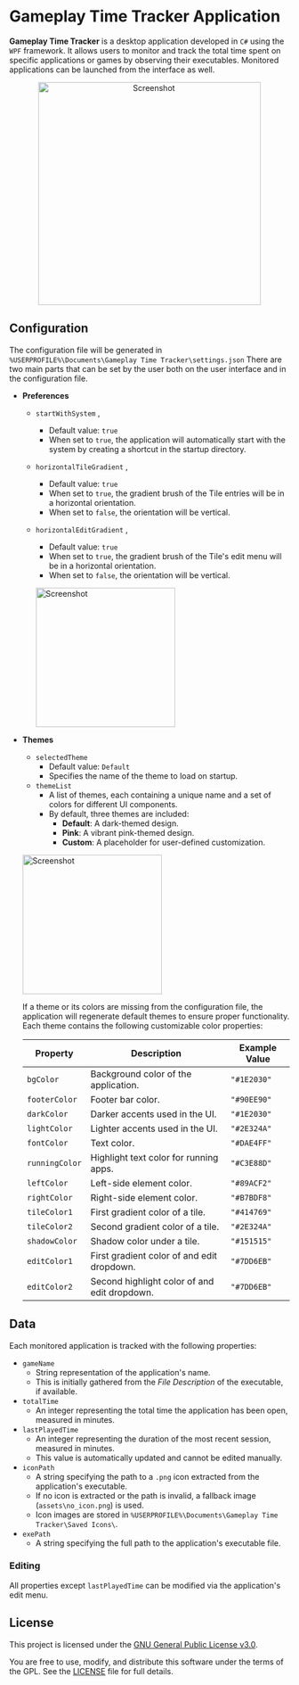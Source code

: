 # Gameplay Time Tracker Application

**Gameplay Time Tracker** is a desktop application developed in `C#` using the `WPF` framework. It allows users to monitor and track the total time spent on specific applications or games by observing their executables.
Monitored applications can be launched from the interface as well.
<p align="center">
	<img alt="Screenshot" src="https://www.kepfeltoltes.eu/images/2024/12/05/284app_screenshot2.png" width="400"/>
</p>

## Configuration
The configuration file will be generated in `%USERPROFILE%\Documents\Gameplay Time Tracker\settings.json`
There are two main parts that can be set by the user both on the user interface and in the configuration file.

- **Preferences**
	- `startWithSystem` ,
		- Default value: `true`
		- When set to `true`, the application will automatically start with the system by creating a shortcut in the startup directory.
	- `horizontalTileGradient` ,
		- Default value: `true`
		- When set to `true`, the gradient brush of the Tile entries will be in a horizontal orientation.
        - When set to `false`, the orientation will be vertical.
	- `horizontalEditGradient` ,
		- Default value: `true`
		- When set to `true`, the gradient brush of the Tile's edit menu will be in a horizontal orientation.
		- When set to `false`, the orientation will be vertical.

		<p align="left">
			<img alt="Screenshot" src="https://www.kepfeltoltes.eu/images/2024/12/07/574prefs.png" height="250"/>
		</p>
	
- **Themes**
	- `selectedTheme`
		- Default value: `Default`
		- Specifies the name of the theme to load on startup.
	- `themeList`
		- A list of themes, each containing a unique name and a set of colors for different UI components.
		- By default, three themes are included:
			-   **Default**: A dark-themed design.
			-   **Pink**: A vibrant pink-themed design.
			-   **Custom**: A placeholder for user-defined customization.

 	<p align="left">
  		<img alt="Screenshot" src="https://www.kepfeltoltes.eu/images/2024/12/07/959themes.png" height="250"/>
  	</p>

  If a theme or its colors are missing from the configuration file, the application will regenerate default themes to ensure proper functionality.
  Each theme contains the following customizable color properties:

	| Property       |Description                                     |Example Value     |
	|----------------|------------------------------------------------|------------------|
	| `bgColor`      | Background color of the application.           | `"#1E2030"`      | 
	| `footerColor`  | Footer bar color.                              | `"#90EE90"`      | 
	| `darkColor`    | Darker accents used in the UI.                 | `"#1E2030"`      | 
	| `lightColor`   | Lighter accents used in the UI.                | `"#2E324A"`      | 
	| `fontColor`    | Text color.                                    | `"#DAE4FF"`      | 
	| `runningColor` | Highlight text color for running apps.         | `"#C3E88D"`      | 
	| `leftColor`    | Left-side element color.                       | `"#89ACF2"`      | 
	| `rightColor`   | Right-side element color.                      | `"#B7BDF8"`      | 
	| `tileColor1`   | First gradient color of a tile.                | `"#414769"`      | 
	| `tileColor2`   | Second gradient color of a tile.               | `"#2E324A"`      | 
	| `shadowColor`  | Shadow color under a tile.                     | `"#151515"`      | 
	| `editColor1`   | First gradient color of and edit dropdown.     | `"#7DD6EB"`      | 
	| `editColor2`   | Second highlight color of and edit dropdown.   | `"#7DD6EB"`      |

## Data

Each monitored application is tracked with the following properties:
- `gameName`
	- String representation of the application's name.
	- This is initially gathered from the _File Description_ of the executable, if available.
- `totalTime`
	- An integer representing the total time the application has been open, measured in minutes.
- `lastPlayedTime`
	- An integer representing the duration of the most recent session, measured in minutes.
	- This value is automatically updated and cannot be edited manually.
- `iconPath`
	- A string specifying the path to a `.png` icon extracted from the application's executable.
	- If no icon is extracted or the path is invalid, a fallback image (`assets\no_icon.png`) is used.
	- Icon images are stored in `%USERPROFILE%\Documents\Gameplay Time Tracker\Saved Icons\`.
- `exePath`
	- A string specifying the full path to the application's executable file.

### Editing
All properties except `lastPlayedTime` can be modified via the application's edit menu.

## License

This project is licensed under the [GNU General Public License v3.0](https://www.gnu.org/licenses/gpl-3.0.html).

You are free to use, modify, and distribute this software under the terms of the GPL. See the [LICENSE](./LICENSE) file for full details.


